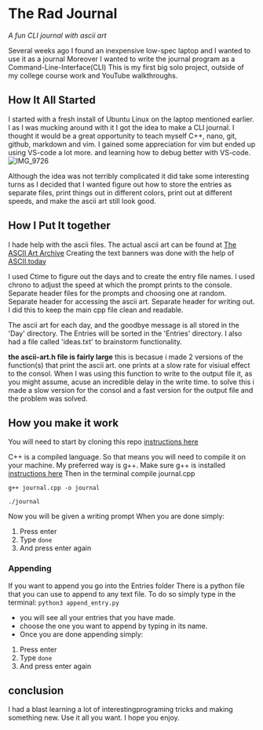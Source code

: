 # The Rad Journal

*A fun CLI journal with ascii art* 

Several weeks ago I found an inexpensive low-spec laptop and I wanted to use it as a journal
Moreover I wanted to write the journal program as a Command-Line-Interface(CLI)
This is my first big solo project, outside of my college course work and YouTube walkthroughs.

## How It All Started
I started with a fresh install of Ubuntu Linux on the laptop mentioned earlier.
I as I was mucking around with it I got the idea to make a CLI journal.
I thought it would be a great opportunity to teach myself C++, nano, git, github, markdown and vim.
I gained some appreciation for vim but ended up using VS-code a lot more. and learning how to debug better with VS-code.
![IMG_9726](https://github.com/huntyGwell/the-rad-journal/assets/108026570/def3b418-1ec6-488c-a077-cc2656442aad)


Although the idea was not terribly complicated it did take some interesting turns as I decided that I wanted figure out how to store the entries as separate files, print things out in different colors, print out at different speeds, and make the ascii art still look good.

## How I Put It together
I hade help with the ascii files.
The actual ascii art can be found at [The ASCII Art Archive](https://www.asciiart.eu/)
Creating the text banners was done with the help of [ASCII.today](https://ascii.today/)

I used Ctime to figure out the days and to create the entry file names.
I used chrono to adjust the speed at which the prompt prints to the console.
Separate header files for the prompts and choosing one at random. 
Separate header for accessing the ascii art.
Separate header for writing out.
I did this to keep the main cpp file clean and readable.

The ascii art for each day, and the goodbye message is all stored in the 'Day' directory. 
The Entries will be sorted in the 'Entries' directory.
I also had a file called 'ideas.txt' to brainstorm functionality.

**the ascii-art.h file is fairly large**
this is becasue i made 2 versions of the function(s) that print the ascii art. one prints at a slow rate for visiual effect to the consol. When I was using this function to write to the output file it, as you might assume, acuse an incredible delay in the write time. to solve this i made a slow version for the consol and a fast version for the output file and the problem was solved.

## How you make it work
You will need to start by cloning this repo [instructions here](https://docs.github.com/en/repositories/creating-and-managing-repositories/cloning-a-repository)

C++ is a compiled language. So that means you will need to compile it on your machine.
My preferred way is g++.
Make sure g++ is installed [instructions here](https://www3.cs.stonybrook.edu/~alee/g++/g++.html)
Then in the terminal compile journal.cpp

`g++ journal.cpp -o journal`

`./journal`

Now you will be given a writing prompt
When you are done simply:
1. Press enter
2. Type `done`
3. And press enter again

### Appending 
If you want to append you go into the Entries folder 
There is a python file that you can use to append to any text file.
To do so simply type in the terminal:
`python3 append_entry.py`
- you will see all your entries that you have made.
- choose the one you want to append by typing in its name.
- Once you are done appending simply:
1. Press enter
2. Type `done`
3. And press enter again



## conclusion 
I had a blast learning a lot of interestingprograming tricks and making something new.
Use it all you want.
I hope you enjoy.

